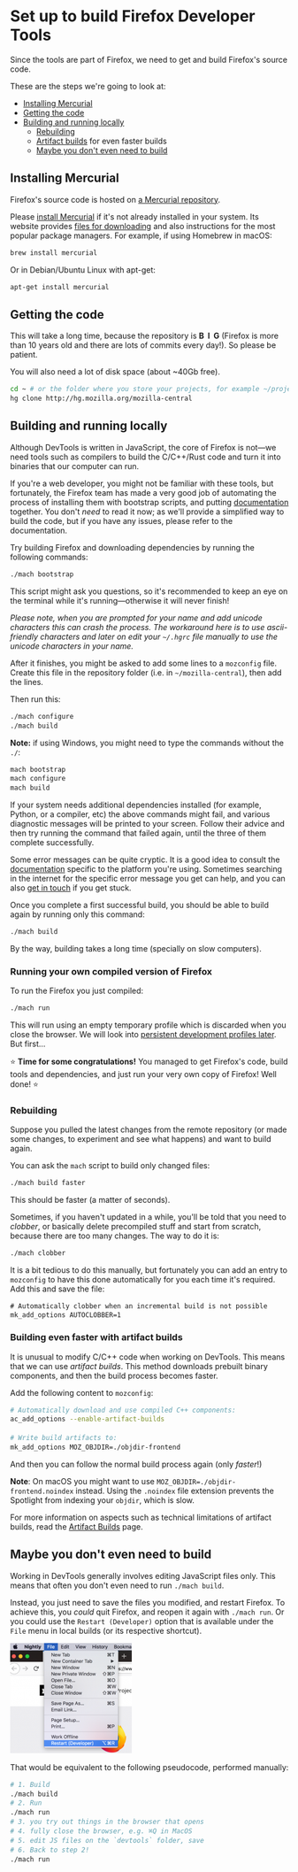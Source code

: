 # Set up to build Firefox Developer Tools

Since the tools are part of Firefox, we need to get and build Firefox's source code.

These are the steps we're going to look at:

* [Installing Mercurial](#installing-mercurial)
* [Getting the code](#getting-the-code)
* [Building and running locally](#building-and-running-locally)
  * [Rebuilding](#rebuilding)
  * [Artifact builds](#building-even-faster-with-artifact-builds) for even faster builds
  * [Maybe you don't even need to build](#maybe-you-dont-even-need-to-build)

## Installing Mercurial

Firefox's source code is hosted on [a Mercurial repository](https://hg.mozilla.org/mozilla-central/).

Please [install Mercurial](https://www.mercurial-scm.org/) if it's not already installed in your system. Its website provides [files for downloading](https://www.mercurial-scm.org/downloads) and also instructions for the most popular package managers. For example, if using Homebrew in macOS:

```bash
brew install mercurial
```

Or in Debian/Ubuntu Linux with apt-get:

```bash
apt-get install mercurial
```

## Getting the code

This will take a long time, because the repository is **B&nbsp;&nbsp;I&nbsp;&nbsp;G** (Firefox is more than 10 years old and there are lots of commits every day!). So please be patient.

You will also need a lot of disk space (about ~40Gb free).

```bash
cd ~ # or the folder where you store your projects, for example ~/projects
hg clone http://hg.mozilla.org/mozilla-central
```

## Building and running locally

Although DevTools is written in JavaScript, the core of Firefox is not—we need tools such as compilers to build the C/C++/Rust code and turn it into binaries that our computer can run.

If you're a web developer, you might not be familiar with these tools, but fortunately, the Firefox team has made a very good job of automating the process of installing them with bootstrap scripts, and putting [documentation](https://developer.mozilla.org/docs/Mozilla/Developer_guide/Build_Instructions/Simple_Firefox_build) together. You don't *need* to read it now; as we'll provide a simplified way to build the code, but if you have any issues, please refer to the documentation.

Try building Firefox and downloading dependencies by running the following commands:

```bash
./mach bootstrap
```

This script might ask you questions, so it's recommended to keep an eye on the terminal while it's running—otherwise it will never finish!

*Please note, when you are prompted for your name and add unicode characters this can crash the process. The workaround here is to use ascii-friendly characters and later on edit your `~/.hgrc` file manually to use the unicode characters in your name.*

After it finishes, you might be asked to add some lines to a `mozconfig` file. Create this file in the repository folder (i.e. in `~/mozilla-central`), then add the lines.

Then run this:

```bash
./mach configure
./mach build
```

**Note:** if using Windows, you might need to type the commands without the `./`:

```bash
mach bootstrap
mach configure
mach build
```

If your system needs additional dependencies installed (for example, Python, or a compiler, etc) the above commands might fail, and various diagnostic messages will be printed to your screen. Follow their advice and then try running the command that failed again, until the three of them complete successfully.

Some error messages can be quite cryptic. It is a good idea to consult the [documentation](https://developer.mozilla.org/docs/Mozilla/Developer_guide/Build_Instructions/Simple_Firefox_build) specific to the platform you're using. Sometimes searching in the internet for the specific error message you get can help, and you can also [get in touch](https://firefox-dev.tools/#getting-in-touch) if you get stuck.

Once you complete a first successful build, you should be able to build again by running only this command:

```bash
./mach build
```

By the way, building takes a long time (specially on slow computers).

### Running your own compiled version of Firefox

To run the Firefox you just compiled:

```bash
./mach run
```

This will run using an empty temporary profile which is discarded when you close the browser. We will look into [persistent development profiles later](./development-profiles.md). But first...

⭐️  **Time for some congratulations!** You managed to get Firefox's code, build tools and dependencies, and just run your very own copy of Firefox! Well done! ⭐   ️ 

### Rebuilding

<!--TODO: it would be valuable to explain how to pull changes! -->

Suppose you pulled the latest changes from the remote repository (or made some changes, to experiment and see what happens) and want to build again.

You can ask the `mach` script to build only changed files:

```bash
./mach build faster
```

This should be faster (a matter of seconds).

Sometimes, if you haven't updated in a while, you'll be told that you need to *clobber*, or basically delete precompiled stuff and start from scratch, because there are too many changes. The way to do it is:

```bash
./mach clobber
```

It is a bit tedious to do this manually, but fortunately you can add an entry to `mozconfig` to have this done automatically for you each time it's required. Add this and save the file:

```
# Automatically clobber when an incremental build is not possible
mk_add_options AUTOCLOBBER=1
```

### Building even faster with artifact builds

It is unusual to modify C/C++ code when working on DevTools. This means that we can use *artifact builds*. This method downloads prebuilt binary components, and then the build process becomes faster.

Add the following content to `mozconfig`:

```bash
# Automatically download and use compiled C++ components:
ac_add_options --enable-artifact-builds
 
# Write build artifacts to:
mk_add_options MOZ_OBJDIR=./objdir-frontend
```

And then you can follow the normal build process again (only *faster*!)

**Note**: On macOS you might want to use `MOZ_OBJDIR=./objdir-frontend.noindex` instead. Using the `.noindex` file extension prevents the Spotlight from indexing your `objdir`, which is slow.

For more information on aspects such as technical limitations of artifact builds, read the [Artifact Builds](https://developer.mozilla.org/en-US/docs/Mozilla/Developer_guide/Build_Instructions/Artifact_builds) page.

## Maybe you don't even need to build

Working in DevTools generally involves editing JavaScript files only. This means that often you don't even need to run `./mach build`.

Instead, you just need to save the files you modified, and restart Firefox. To achieve this, you *could* quit Firefox, and reopen it again with `./mach run`. Or you could use the `Restart (Developer)` option that is available under the `File` menu in local builds (or its respective shortcut).

![Image of Restart (Developer) option under File menu](restart.png)

That would be equivalent to the following pseudocode, performed manually:

```bash
# 1. Build
./mach build
# 2. Run
./mach run
# 3. you try out things in the browser that opens
# 4. fully close the browser, e.g. ⌘Q in MacOS
# 5. edit JS files on the `devtools` folder, save
# 6. Back to step 2!
./mach run
```

